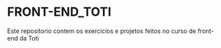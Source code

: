# FRONT-END_TOTI
Este repositorio contem os exercicios e projetos feitos no curso de front-end da Toti
